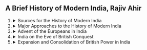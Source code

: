 ##  A Brief History of Modern India, Rajiv Ahir

1.  <details><summary>Sources for the History of Modern             India</summary>

    -   <details><summary>Archival Materials</summary>

        -   Central Government Archives
        -   Archives of the State Governments
        -   Archives of Three Presidencies
        -   Archives of Other European Powers
        -   Judicial Records
        -   Published Archives
        -   Private Archives
        -   Foreign Repositories
        </details>
    -   Biographies, Memoirs and Travel Accounts 9
    -   Newspapers and Journals 10
    -   Oral Evidence 11
    -   Creative Literature 11
    -   Painting 12
    -   Summary 14
    </details>

2.  <details><summary>Major Approaches to the History of Modern India </summary>

    -   Colonial Approach/ Historiography 16
    -   Nationalist Historiography/ Approach 16
    -   Marxist Historiography/ Approach 17
    -   Subaltern Approach/ Historiography 18
    -   Communalist Approach 19
    -   Cambridge School 20
    -   Liberal and Neo-Liberal Interpretations 20
    -   Feminist Historiography 20
    -   Summary
    </details>    

3.  <details><summary>Advent of the Europeans in India              </summary>

    -   <details><summary>The Portuguese in India</summary>

        -   The Quest for and Discovery of a 25
        -   Sea Route to India
        -   From Trading to Ruling 27
        -   Portuguese State 31
        -   Portuguese Lose Favour with the Mughals 34
        -   Decline of the Portuguese 36
        -   Significance of the Portuguese 37
        </details>
    -   <details><summary>The Dutch</summary>
        
        -   Dutch Settlements 39
        -   Anglo-Dutch Rivalry 40
        -   Decline of the Dutch in India 41
        </details>
    -   <details><summary>The English</summary>
        
        -   Charter of Queen Elizabeth I 41
        -   Progress of the English Company 42
        </summary>
    -   <details><summary>The French</summary>
        
        -   Foundation of French Centres in India 46
        -   The Anglo-French Struggle for Supremacy: the 48
        -   Carnatic Wars
        -   Causes for the English Success and the 55
        -   French Failure    
        </details>
    -   The Danes 58
    -   <details><summary>Why the English Succeeded against Other European Powers</summary>

        -   Structure and Nature of the Trading Companies 58
        -   Naval Superiority 59
        -   Industrial Revolution 59
        -   Military Skill and Discipline 59
        -   Stable Government 59
        -   Lesser Zeal for Religion 60
        -   Use of Debt Market 60
        </details>
    -   Summary 61
    -   Boxes
        -   Portuguese Rise and Fall 37
        -   Formative Years of the East India Company 45
        -   Rise and Fall of Dupleix in India 51
        -   About the Goods in Trade Initially


4.  <details><summary>India on the Eve of British Conquest</summary>

    -   <details><summary>Challenges before the Mughals 64</summary>

        -   External Challenges 64
        -   Weak Rulers after Aurangzeb—An 67
        -   Internal Challenge
        </details>
    -   <details><summary>Causes of Decline of Mughal Empire</summary>

        -   Shifting Allegiance of Zamindars 70
        -   Jagirdari Crisis 70
        -   Rise of Regional Aspirations 73
        -   Economic and Administrative Problems
        </details>
    -   <details><summary>Rise of Regional States 75</summary>

        -   Survey of Regional Kingdoms 75
        -   Nature and Limitations of Regional States 79
        </details>
    -   <details><summary>Socio-Economic Conditions</summary>

        -   Agriculture 80
        -   Trade and Industry 80
        -   Status of Education 82
        -   Societal Set-up        
        -   Development in Art, Architecture and Culture 85
        </details>
    -   Summary 86
    -   Boxes
        -   Why Many Empire-shaking Battles at Panipat? 66
        -   Causes of the Mughals’ Downfall in a Nutshell        
5.  <details><summary>Expansion and Consolidation of British Power in India</summary>

    -   The British Imperial History 88
    -   Was the British Conquest Accidental or Intentional? 88
    -   When did the British Period Begin in India? 90
    -   <details><summary>Causes of British Success in India</summary>

        -   Superior Arms, Military and Strategy 91
        -   Better Military Discipline and Regular Salary 92
        -   Civil Discipline and Fair Selection System 92
        -   Brilliant Leadership and Support of Second 92
        -   Line Leaders
        -   Strong Financial Backup 93
        -   Nationalist Pride 93
        </details>
    -   <details><summary>British Conquest of Bengal</summary>

        -   Bengal on the Eve of British Conquest 93
        -   Alivardi Khan and the English 94
        -   Challenges Before Siraj-ud-daula 95
        -   The Battle of Plassey 95
        -   Mir Kasim and the Treaty of 1760 97
        -   The Battle of Buxar 98
        -   The Treaty of Allahabad 100
        -   Dual Government in Bengal (1765-72) 101
        </details>
    -   <details><summary>Mysore’s Resistance to the Company</summary>

        -   The Wodeyar / Mysore Dynasty 102
        -   Rise of Haidar Ali 102
        -   First Anglo-Mysore War (1767-69) 103
        -   Second Anglo-Mysore War (1780-84) 104
        -   Third Anglo-Mysore War        
        -   Fourth Anglo-Mysore War 106
        -   Mysore After Tipu 109
        </details>
    -   <details><summary>Anglo-Maratha Struggle for Supremacy</summary>

        -   Rise of the Marathas 109
        -   Entry of the English into Maratha Politics 110
        -   First Anglo-Maratha War (1775-82) 110
        -   Second Anglo Maratha War (1803-1805) 113
        -   Third Anglo-Maratha War (1817-19) 114
        -   Why the Marathas Lost 116
        </details>
    -   <details><summary>Conquest of Sindh</summary>

        -   Rise of Talpuras Amirs 118
        -   Gradual Ascendancy over Sindh 119
        -   Criticisms of the Conquest of Sindh 122
        </details>
    -   <details><summary>Conquest of Punjab 123</summary>

        -   Consolidation of Punjab under the Sikhs 123
        -   Ranjit Singh and the English 124
        -   Punjab After Ranjit Singh 125
        -   First Anglo-Sikh War (1845-46) 126
        -   Second Anglo-Sikh War (1848-49) 128
        -   Significance of the Anglo-Sikh Wars
        </details>
    -   <details><summary>Extension of British Paramountcy Through Administrative Policy</summary>

        -   The Policy of Ring-Fence 130
        -   Subsidiary Alliance 130
        -   Doctrine of Lapse
        </details>
    -   <details><summary>Relations of British India with Neighbouring Countries</summary>
        
        -   Anglo-Bhutanese Relations 136
        -   Anglo-Nepalese Relations 136
        -   Anglo-Burmese Relations 137
        -   Anglo-Tibetan Relations 138
        -   Anglo-Afghan Relations 139
        -   John Lawrence and the Policy of 141
        -   Masterly Inactivity
        -   Lytton and the Policy of Proud Reserve 142
        </details>
    -   British India and the North-West Frontier 143
    -   Summary
    -   Boxes
        -   Robert Clive 99
        -   Estimate of Tipu Sultan 107
        -   Annexation of Awadh
